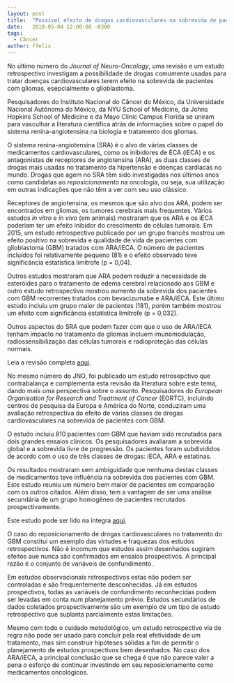 ```yaml
---
layout: post
title:  "Possível efeito de drogas cardiovasculares na sobrevida de pacientes com glioblastoma"
date:   2018-05-04 12:00:00 -0300
tags:
  - Câncer
author: ffelix
---
```


No último número do _Journal of Neuro-Oncology_, uma revisão e um estudo retrospectivo investigam a possibilidade de drogas comumente usadas para tratar doenças cardiovasculares terem efeito na sobrevida de pacientes com gliomas, esepcialmente o glioblastoma.
<!--more-->
Pesquisadores do Instituto Nacional do Câncer do México, da Universidade Nacional Autônoma do México, da NYU School of Medicine, da Johns Hopkins School of Medicine e da Mayo Clinic Campus Florida se uniram para vasculhar a literatura científica atrás de informações sobre o papel do sistema renina-angiotensina na biologia e tratamento dos gliomas.

O sistema renina-angiotensina (SRA) é o alvo de várias classes de medicamentos cardiovasculares, como os inibidores de ECA (iECA) e os antagonistas de receptores de angiotensina (ARA), as duas classes de drogas mais usadas no tratamento da hipertensão e doenças cardíacas no mundo. Drogas que agem no SRA têm sido investigadas nos últimos anos como candidatas ao _reposicionamento_ na oncologia, ou seja, sua utilização em outras indicações que não têm a ver com seu uso clássico. 

Receptores de angiotensina, os mesmos que são alvo dos ARA, podem ser encontrados em gliomas, os tumores cerebrais mais frequentes. Vários estudos _in vitro_ e _in vivo_ (em animais) mostraram que os ARA e os iECA poderiam ter um efeito inibidor do crescimento de células tumorais. Em 2015, um estudo retrospectivo publicado por um grupo francês mostrou um efeito positivo na sobrevida e qualidade de vida de pacientes com glioblastoma (GBM) tratados com ARA/iECA. O número de pacientes incluídos foi relativamente pequeno (81) e o efeito observado teve significância estatística limítrofe (p = 0,04).

Outros estudos mostraram que ARA podem reduzir a necessidade de esteróides para o tratamento de edema cerebral relacionado aos GBM e outro estudo retrospectivo mostrou aumento da sobrevida dos pacientes com GBM recorrentes tratados com bevacizumabe e ARA/iECA. Este último estudo incluiu um grupo maior de pacientes (181), porém também mostrou um efeito com significância estatística limítrofe (p = 0,032).

Outros aspectos do SRA que podem fazer com que o uso de ARA/iECA tenham impacto no tratamento de gliomas incluem imunomodulação, radiossensibilização das células tumorais e radioproteção das células normais.

Leia a revisão completa [aqui](http://bit.ly/fhcflxYO).

No mesmo número do JNO, foi publicado um estudo retrosepctivo que contrabalança e complementa esta revisão da literatura sobre este tema, dando mais uma perspectiva sobre o assunto. Pesquisadores do _European Organisation for Research and Treatment of Cancer_ (EORTC), incluindo centros de pesquisa da Europa e América do Norte, conduziram uma avaliação retrospectiva do efeito de várias classes de drogas cardiovasculares na sobrevida de pacientes com GBM.

O estudo incluiu 810 pacientes com GBM que haviam sido recrutados para dois grandes ensaios clínicos. Os pesquisadores avaliaram a sobrevida global e a sobrevida livre de progressão. Os pacientes foram subdivididos de acordo com o uso de três classes de drogas: iECA, ARA e estatinas.

Os resultados mostraram sem ambiguidade que nenhuma destas classes de medicamentos teve influência na sobrevida dos pacientes com GBM. Este estudo reuniu um número bem maior de pacientes em comparação com os outros citados. Além disso, tem a vantagem de ser uma análise secundária de um grupo homogêneo de pacientes recrutados prospectivamente.

Este estudo pode ser lido na íntegra [aqui](http://bit.ly/fhcflxAb).

O caso do reposicionamento de drogas cardiovasculares no tratamento do GBM constitui um exemplo das virtudes e fraquezas dos estudos retrospectivos. Não é incomum que estudos assim desenhados sugiram efeitos aue nunca são confirmados em ensaios prospectivos. A principal razão é o conjunto de variáveis de confundimento. 

Em estudos observacionais retrospectivos estas não podem ser controladas e são frequentemente desconhecidas. Já em estudos prospectivos, todas as variáveis de confundimento reconhecidas podem ser levadas em conta num planejamento prévio. Estudos secundários de dados coletados prospectivamente são um exemplo de um tipo de estudo retrospectivo que suplanta parcialmente estas limitações.

Mesmo com todo o cuidado metodológico, um estudo retrospectivo via de regra não pode ser usado para concluir pela real efetividade de um tratamento, mas sim construir hipóteses sólidas a fim de permitir o planejamento de estudos prospectivos bem desenhados. No caso dos ARA/iECA, a principal conclusão que se chega é que não parece valer a pena o esforço de continuar investindo em seu reposicionamento como medicamentos oncológicos.


